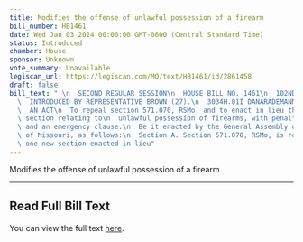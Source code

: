 ```yaml
---
title: Modifies the offense of unlawful possession of a firearm
bill_number: HB1461
date: Wed Jan 03 2024 00:00:00 GMT-0600 (Central Standard Time)
status: Introduced
chamber: House
sponsor: Unknown
vote_summary: Unavailable
legiscan_url: https://legiscan.com/MO/text/HB1461/id/2861458
draft: false
bill_text: "|\n  SECOND REGULAR SESSION\n  HOUSE BILL NO. 1461\n  102ND GENERAL ASSEMBLY\n\
  \  INTRODUCED BY REPRESENTATIVE BROWN (27).\n  3034H.01I DANARADEMANMILLER,ChiefClerk\n\
  \  AN ACT\n  To repeal section 571.070, RSMo, and to enact in lieu thereof one new\
  \ section relating to\n  unlawful possession of firearms, with penalty provisions\
  \ and an emergency clause.\n  Be it enacted by the General Assembly of the state\
  \ of Missouri, as follows:\n  Section A. Section 571.070, RSMo, is repealed and\
  \ one new section enacted in lieu"
---
```

Modifies the offense of unlawful possession of a firearm

---

## Read Full Bill Text

You can view the full text [here](https://legiscan.com/MO/text/HB1461/id/2861458).
